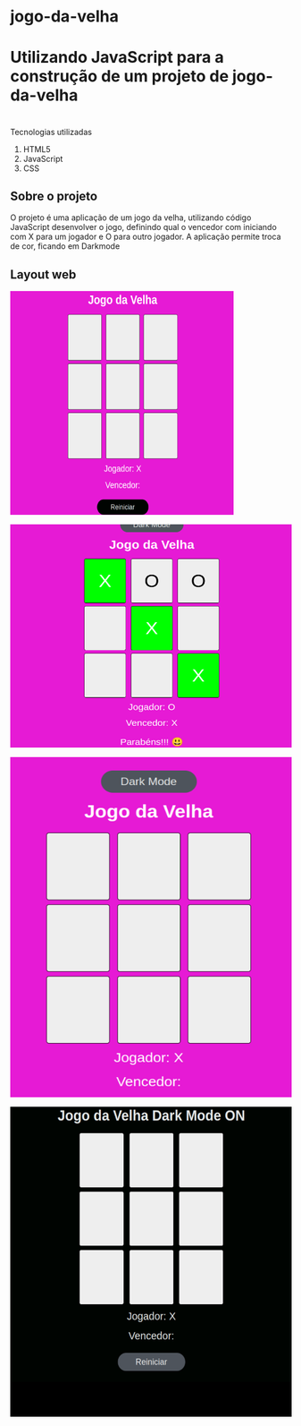 # jogo-da-velha

# Utilizando JavaScript para a construção de um projeto de jogo-da-velha

#
Tecnologias utilizadas <ol><li>HTML5</li><li>JavaScript</li><li>CSS</li></ol>  	

##  Sobre o projeto
O projeto é uma aplicação de um jogo da velha, utilizando código JavaScript desenvolver o jogo, definindo qual o vencedor
com iniciando com X para um jogador e O para outro jogador.
A aplicação permite troca de cor, ficando em Darkmode

## Layout web
![Web 1](https://github.com/lucimarNeves/jogo-da-velha/blob/main/assets/imagem1.png)

![Web 2](https://github.com/lucimarNeves/jogo-da-velha/blob/main/assets/imagem2.png)

![Web 3](https://github.com/lucimarNeves/jogo-da-velha/blob/main/assets/imagem3.png)

![Web 3](https://github.com/lucimarNeves/jogo-da-velha/blob/main/assets/imagem4.png)

